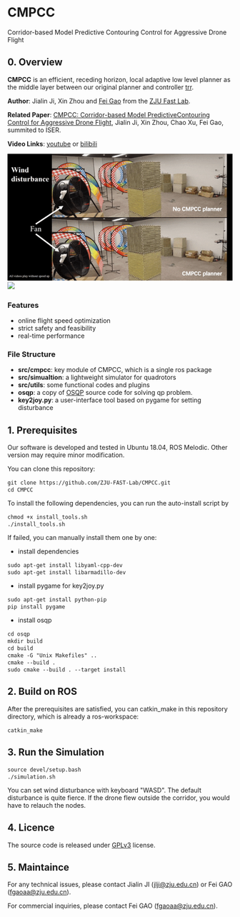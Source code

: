 # CMPCC
Corridor-based Model Predictive Contouring Control for Aggressive Drone Flight

## 0. Overview
**CMPCC** is an efficient, receding horizon, local adaptive low level planner as the middle layer between our original planner and controller [trr](https://github.com/USTfgaoaa/Teach-Repeat-Replan). 

**Author**: Jialin Ji, Xin Zhou and [Fei Gao](https://ustfei.com/) from the [ZJU Fast Lab](www.kivact.com/). 

**Related Paper**: [CMPCC: Corridor-based Model PredictiveContouring Control for Aggressive Drone Flight](https://arxiv.org/abs/2007.03271), Jialin Ji, Xin Zhou, Chao Xu, Fei Gao, summited to ISER.

**Video Links**: [youtube](https://www.youtube.com/watch?v=_7CzBh-0wQ0) or [bilibili](https://www.bilibili.com/video/BV1cZ4y1u7Ur)

![](figs/1.gif)
![](figs/2.gif)

### Features
-  online flight speed optimization
-  strict safety and feasibility
-  real-time performance
### File Structure
- **src/cmpcc**: key module of CMPCC, which is a single ros package 
- **src/simualtion**: a lightweight simulator for quadrotors 
- **src/utils**: some functional codes and plugins
- **osqp**: a copy of [OSQP](https://osqp.org/) source code for solving qp problem.
- **key2joy.py**: a user-interface tool based on pygame for setting disturbance

## 1. Prerequisites
Our software is developed and tested in Ubuntu 18.04, ROS Melodic. Other version may require minor modification. 

You can clone this repository: 
```
git clone https://github.com/ZJU-FAST-Lab/CMPCC.git
cd CMPCC
```
To install the following dependencies, you can run the auto-install script by
```
chmod +x install_tools.sh
./install_tools.sh
```
If failed, you can manually install them one by one:
- install dependencies
```
sudo apt-get install libyaml-cpp-dev
sudo apt-get install libarmadillo-dev
```
- install pygame for key2joy.py
```
sudo apt-get install python-pip
pip install pygame
```
- install osqp

```
cd osqp
mkdir build
cd build
cmake -G "Unix Makefiles" ..
cmake --build .
sudo cmake --build . --target install
```

## 2. Build on ROS
After the prerequisites are satisfied, you can catkin_make in this repository directory, which is already a ros-workspace:
```
catkin_make
``` 

## 3. Run the Simulation
```
source devel/setup.bash
./simulation.sh
```
You can set wind disturbance with keyboard "WASD". The default disturbance is quite fierce. If the drone flew outside the corridor, you would have to relauch the nodes.

## 4. Licence
The source code is released under [GPLv3](http://www.gnu.org/licenses/) license.

## 5. Maintaince

For any technical issues, please contact Jialin JI (jlji@zju.edu.cn) or Fei GAO (fgaoaa@zju.edu.cn).

For commercial inquiries, please contact Fei GAO (fgaoaa@zju.edu.cn).
